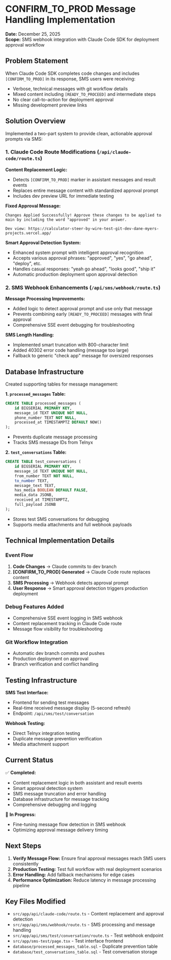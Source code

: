 # CONFIRM_TO_PROD Message Handling Implementation

**Date:** December 25, 2025  
**Scope:** SMS webhook integration with Claude Code SDK for deployment approval workflow

## Problem Statement

When Claude Code SDK completes code changes and includes `[CONFIRM_TO_PROD]` in its response, SMS users were receiving:
- Verbose, technical messages with git workflow details
- Mixed content including `[READY_TO_PROCEED]` and intermediate steps
- No clear call-to-action for deployment approval
- Missing development preview links

## Solution Overview

Implemented a two-part system to provide clean, actionable approval prompts via SMS:

### 1. Claude Code Route Modifications (`/api/claude-code/route.ts`)

**Content Replacement Logic:**
- Detects `[CONFIRM_TO_PROD]` marker in assistant messages and result events
- Replaces entire message content with standardized approval prompt
- Includes dev preview URL for immediate testing

**Fixed Approval Message:**
```
Changes Applied Successfully! Approve these changes to be applied to main by including the word "approved" in your answer.

Dev view: https://calculator-steer-by-wire-test-git-dev-dane-myers-projects.vercel.app/
```

**Smart Approval Detection System:**
- Enhanced system prompt with intelligent approval recognition
- Accepts various approval phrases: "approved", "yes", "go ahead", "deploy", etc.
- Handles casual responses: "yeah go ahead", "looks good", "ship it"
- Automatic production deployment upon approval detection

### 2. SMS Webhook Enhancements (`/api/sms/webhook/route.ts`)

**Message Processing Improvements:**
- Added logic to detect approval prompt and use only that message
- Prevents combining early `[READY_TO_PROCEED]` messages with final approval
- Comprehensive SSE event debugging for troubleshooting

**SMS Length Handling:**
- Implemented smart truncation with 800-character limit
- Added 40302 error code handling (message too large)
- Fallback to generic "check app" message for oversized responses

## Database Infrastructure

Created supporting tables for message management:

**1. `processed_messages` Table:**
```sql
CREATE TABLE processed_messages (
    id BIGSERIAL PRIMARY KEY,
    message_id TEXT UNIQUE NOT NULL,
    phone_number TEXT NOT NULL,
    processed_at TIMESTAMPTZ DEFAULT NOW()
);
```
- Prevents duplicate message processing
- Tracks SMS message IDs from Telnyx

**2. `test_conversations` Table:**
```sql
CREATE TABLE test_conversations (
    id BIGSERIAL PRIMARY KEY,
    message_id TEXT UNIQUE NOT NULL,
    from_number TEXT NOT NULL,
    to_number TEXT,
    message_text TEXT,
    has_media BOOLEAN DEFAULT FALSE,
    media_data JSONB,
    received_at TIMESTAMPTZ,
    full_payload JSONB
);
```
- Stores test SMS conversations for debugging
- Supports media attachments and full webhook payloads

## Technical Implementation Details

### Event Flow
1. **Code Changes** → Claude commits to dev branch
2. **[CONFIRM_TO_PROD] Generated** → Claude Code route replaces content
3. **SMS Processing** → Webhook detects approval prompt
4. **User Response** → Smart approval detection triggers production deployment

### Debug Features Added
- Comprehensive SSE event logging in SMS webhook
- Content replacement tracking in Claude Code route
- Message flow visibility for troubleshooting

### Git Workflow Integration
- Automatic dev branch commits and pushes
- Production deployment on approval
- Branch verification and conflict handling

## Testing Infrastructure

**SMS Test Interface:**
- Frontend for sending test messages
- Real-time received message display (5-second refresh)
- Endpoint: `/api/sms/test/conversation`

**Webhook Testing:**
- Direct Telnyx integration testing
- Duplicate message prevention verification
- Media attachment support

## Current Status

✅ **Completed:**
- Content replacement logic in both assistant and result events
- Smart approval detection system
- SMS message truncation and error handling
- Database infrastructure for message tracking
- Comprehensive debugging and logging

🔄 **In Progress:**
- Fine-tuning message flow detection in SMS webhook
- Optimizing approval message delivery timing

## Next Steps

1. **Verify Message Flow:** Ensure final approval messages reach SMS users consistently
2. **Production Testing:** Test full workflow with real deployment scenarios
3. **Error Handling:** Add fallback mechanisms for edge cases
4. **Performance Optimization:** Reduce latency in message processing pipeline

## Key Files Modified

- `src/app/api/claude-code/route.ts` - Content replacement and approval detection
- `src/app/api/sms/webhook/route.ts` - SMS processing and message handling
- `src/app/api/sms/test/conversation/route.ts` - Test webhook endpoint
- `src/app/sms-test/page.tsx` - Test interface frontend
- `database/processed_messages_table.sql` - Duplicate prevention table
- `database/test_conversations_table.sql` - Test conversation storage
